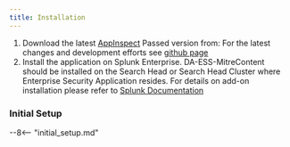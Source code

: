```yaml
---
title: Installation
---
```


1. Download the latest [AppInspect](https://splunkbase.splunk.com/app/4617/) Passed version from:
   For the latest changes and development efforts see [github page](https://github.com/seynur/DA-ESS-MitreContent/)
2. Install the application on Splunk Enterprise.  DA-ESS-MitreContent should be installed on the Search Head or Search Head Cluster where Enterprise Security Application resides.
  For details on add-on installation please refer to [Splunk Documentation](https://docs.splunk.com/Documentation/AddOns/released/Overview/Installingadd-ons)

### Initial Setup

--8<-- "initial_setup.md"
